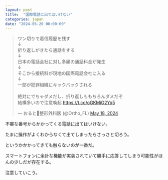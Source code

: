 ```yaml
---
layout: post
title:  "国際電話に出てはいけない"
categories: japan
date: "2024-05-20 00:00:00"
---
```


<blockquote class="twitter-tweet tw-align-center"><p lang="ja" dir="ltr">ワン切りで着信履歴を残す<br>↓<br>折り返しがきたら通話をする<br>↓<br>日本の電話会社に対し多額の通話料金が発生<br>↓<br>そこから接続料が現地の国際電話会社に入る<br>↓<br>一部が犯罪組織にキックバックされる<br><br>絶対にでちゃダメだし、折り返しももちろんダメだぞ<br>結構多いので注意喚起 <a href="https://t.co/oGKMiO2Yq5">https://t.co/oGKMiO2Yq5</a></p>&mdash; おると🦴整形外科医 (@Ortho_FL) <a href="https://twitter.com/Ortho_FL/status/1791692502942281810?ref_src=twsrc%5Etfw">May 18, 2024</a></blockquote> <script async src="https://platform.twitter.com/widgets.js" charset="utf-8"></script>

不審な番号からかかってくる電話に出てはいけない。

たまに操作がよくわからなくて出てしまったらさっさと切ろう。

というかかかってきても触らないのが一番だ。

スマートフォンに余計な機能が実装されていて勝手に応答してしまう可能性がほんの少しだが存在する。

注意していこう。
